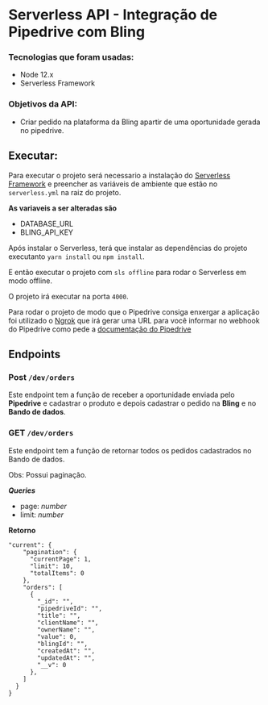 # Serverless API - Integração de Pipedrive com Bling

### Tecnologias que foram usadas: 

- Node 12.x
- Serverless Framework

### Objetivos da API: 
- Criar pedido na plataforma da Bling apartir de uma oportunidade gerada no pipedrive.

## Executar: 
Para executar o projeto será necessario a instalação do [Serverless Framework](https://www.serverless.com/framework/docs/providers/aws/guide/installation/)
e preencher as variáveis de ambiente que estão no `serverless.yml` na raiz do projeto.

**As variaveis a ser alteradas são**
- DATABASE_URL
- BLING_API_KEY

Após instalar o Serverless, terá que instalar as dependências do projeto executanto `yarn install` ou `npm install`.

E então executar o projeto com `sls offline` para rodar o Serverless em modo offline.

O projeto irá executar na porta `4000`.

Para rodar o projeto de modo que o Pipedrive consiga enxergar a aplicação foi utilizado o [Ngrok](https://ngrok.com/download) que irá gerar uma URL para você informar no webhook do Pipedrive como pede a [documentação do Pipedrive](https://developers.pipedrive.com/docs/api/v1/#!/Webhooks/addWebhook)

## Endpoints

### Post `/dev/orders`
Este endpoint tem a função de receber a oportunidade enviada pelo **Pipedrive** e cadastrar o produto e depois cadastrar o pedido na
**Bling** e no **Bando de dados**.

### GET `/dev/orders`
Este endpoint tem a função de retornar todos os pedidos cadastrados no Bando de dados.

Obs: Possui paginação.

***Queries***

- page: *number*
- limit: *number*


**Retorno**
```
"current": {
    "pagination": {
      "currentPage": 1,
      "limit": 10,
      "totalItems": 0
    },
    "orders": [
      {
        "_id": "",
        "pipedriveId": "",
        "title": "",
        "clientName": "",
        "ownerName": "",
        "value": 0,
        "blingId": "",
        "createdAt": "",
        "updatedAt": "",
        "__v": 0
      },
    ]
  }
}
```

